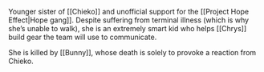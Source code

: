 Younger sister of [[Chieko]] and unofficial support for the [[Project Hope Effect|Hope gang]]. Despite suffering from terminal illness (which is why she’s unable to walk), she is an extremely smart kid who helps [[Chrys]] build gear the team will use to communicate. 

She is killed by [[Bunny]], whose death is solely to provoke a reaction from Chieko.